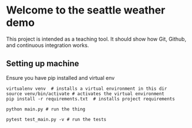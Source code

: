 # Welcome to the seattle weather demo

This project is intended as a teaching tool. It should show how Git, Github, and continuous integration works.


## Setting up machine


Ensure you have pip installed and virtual env


```
virtualenv venv  # installs a virtual environment in this dir
source venv/bin/activate # activates the virtual environment
pip install -r requirements.txt  # installs project requirements

python main.py # run the thing

pytest test_main.py -v # run the tests

```
